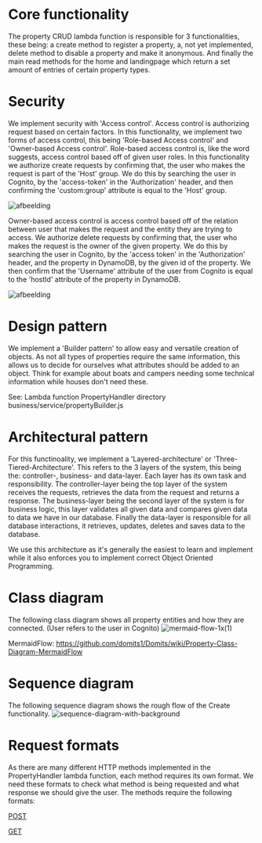 # Core functionality
The property CRUD lambda function is responsible for 3 functionalities, these being: a create method to register a property, a, not yet implemented, delete method to disable a property and make it anonymous. And finally the main read methods for the home and landingpage which return a set amount of entries of certain property types.

# Security
We implement security with 'Access control'. Access control is authorizing request based on certain factors. In this functionality, we implement two forms of access control, this being 'Role-based Access control' and 'Owner-based Access control'. Role-based access control is, like the word suggests, access control based off of given user roles. In this functionality we authorize create requests by confirming that, the user who makes the request is part of the 'Host' group. We do this by searching the user in Cognito, by the 'access-token' in the 'Authorization' header, and then confirming the 'custom:group' attribute is equal to the 'Host' group.

![afbeelding](https://github.com/user-attachments/assets/11a800e8-c839-40a2-900a-505a961dac97)

Owner-based access control is access control based off of the relation between user that makes the request and the entity they are trying to access. We authorize delete requests by confirming that, the user who makes the request is the owner of the given property. We do this by searching the user in Cognito, by the 'access token' in the 'Authorization' header, and the property in DynamoDB, by the given id of the property. We then confirm that the 'Username' attribute of the user from Cognito is equal to the 'hostId' attribute of the property in DynamoDB.

![afbeelding](https://github.com/user-attachments/assets/b3123bbe-4403-4c0d-b2b6-4194802a3327)

# Design pattern
We implement a 'Builder pattern' to allow easy and versatile creation of objects. As not all types of properties require the same information, this allows us to decide for ourselves what attributes should be added to an object. Think for example about boats and campers needing some technical information while houses don't need these.

See: Lambda function PropertyHandler directory business/service/propertyBuilder.js

# Architectural pattern
For this functinoality, we implement a 'Layered-architecture' or 'Three-Tiered-Architecture'. This refers to the 3 layers of the system, this being the: controller-, business- and data-layer. Each layer has its own task and responsibility. The controller-layer being the top layer of the system receives the requests, retrieves the data from the request and returns a response. The business-layer being the second layer of the system is for business logic, this layer validates all given data and compares given data to data we have in our database. Finally the data-layer is responsible for all database interactions, it retrieves, updates, deletes and saves data to the database.

We use this architecture as it's generally the easiest to learn and implement while it also enforces you to implement correct Object Oriented Programming.

# Class diagram
The following class diagram shows all property entities and how they are connected. (User refers to the user in Cognito)
![mermaid-flow-1x(1)](https://github.com/user-attachments/assets/73c7fa0a-0c72-4f82-889b-9743f4e29d60)

MermaidFlow: https://github.com/domits1/Domits/wiki/Property-Class-Diagram-MermaidFlow

# Sequence diagram
The following sequence diagram shows the rough flow of the Create functionality.
![sequence-diagram-with-background](https://github.com/user-attachments/assets/a40b7281-35c4-44ce-b497-a18139e0e1b1)

# Request formats
As there are many different HTTP methods implemented in the PropertyHandler lambda function, each method requires its own format. We need these formats to check what method is being requested and what response we should give the user. The methods require the following formats:

[POST](./property_handler_post_format.md)

[GET](./property_handler_get_format.md)